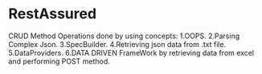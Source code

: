 # RestAssured
CRUD Method Operations done by using concepts:
  1.OOPS.
  2.Parsing Complex Json.
  3.SpecBuilder.
  4.Retrieving json data from .txt file.
  5.DataProviders.
  6.DATA DRIVEN FrameWork by retrieving data from excel and performing POST method. 
